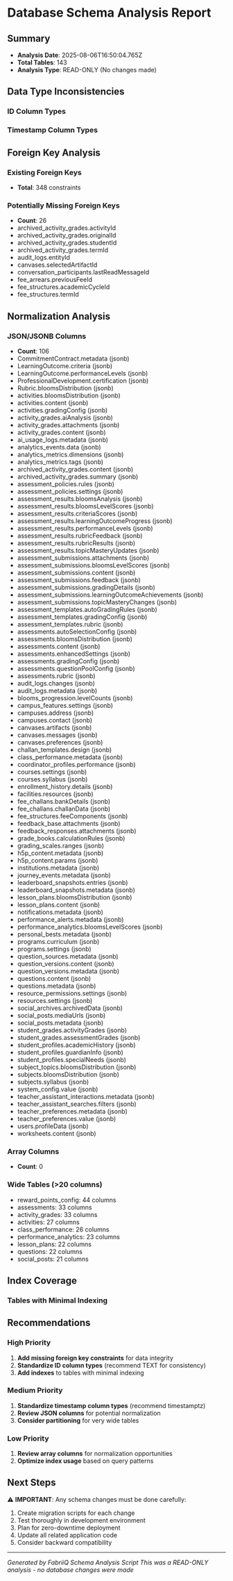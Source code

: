 # Database Schema Analysis Report

## Summary
- **Analysis Date**: 2025-08-06T16:50:04.765Z
- **Total Tables**: 143
- **Analysis Type**: READ-ONLY (No changes made)

## Data Type Inconsistencies

### ID Column Types


### Timestamp Column Types


## Foreign Key Analysis

### Existing Foreign Keys
- **Total**: 348 constraints

### Potentially Missing Foreign Keys
- **Count**: 26
- archived_activity_grades.activityId
- archived_activity_grades.originalId
- archived_activity_grades.studentId
- archived_activity_grades.termId
- audit_logs.entityId
- canvases.selectedArtifactId
- conversation_participants.lastReadMessageId
- fee_arrears.previousFeeId
- fee_structures.academicCycleId
- fee_structures.termId

## Normalization Analysis

### JSON/JSONB Columns
- **Count**: 106
- CommitmentContract.metadata (jsonb)
- LearningOutcome.criteria (jsonb)
- LearningOutcome.performanceLevels (jsonb)
- ProfessionalDevelopment.certification (jsonb)
- Rubric.bloomsDistribution (jsonb)
- activities.bloomsDistribution (jsonb)
- activities.content (jsonb)
- activities.gradingConfig (jsonb)
- activity_grades.aiAnalysis (jsonb)
- activity_grades.attachments (jsonb)
- activity_grades.content (jsonb)
- ai_usage_logs.metadata (jsonb)
- analytics_events.data (jsonb)
- analytics_metrics.dimensions (jsonb)
- analytics_metrics.tags (jsonb)
- archived_activity_grades.content (jsonb)
- archived_activity_grades.summary (jsonb)
- assessment_policies.rules (jsonb)
- assessment_policies.settings (jsonb)
- assessment_results.bloomsAnalysis (jsonb)
- assessment_results.bloomsLevelScores (jsonb)
- assessment_results.criteriaScores (jsonb)
- assessment_results.learningOutcomeProgress (jsonb)
- assessment_results.performanceLevels (jsonb)
- assessment_results.rubricFeedback (jsonb)
- assessment_results.rubricResults (jsonb)
- assessment_results.topicMasteryUpdates (jsonb)
- assessment_submissions.attachments (jsonb)
- assessment_submissions.bloomsLevelScores (jsonb)
- assessment_submissions.content (jsonb)
- assessment_submissions.feedback (jsonb)
- assessment_submissions.gradingDetails (jsonb)
- assessment_submissions.learningOutcomeAchievements (jsonb)
- assessment_submissions.topicMasteryChanges (jsonb)
- assessment_templates.autoGradingRules (jsonb)
- assessment_templates.gradingConfig (jsonb)
- assessment_templates.rubric (jsonb)
- assessments.autoSelectionConfig (jsonb)
- assessments.bloomsDistribution (jsonb)
- assessments.content (jsonb)
- assessments.enhancedSettings (jsonb)
- assessments.gradingConfig (jsonb)
- assessments.questionPoolConfig (jsonb)
- assessments.rubric (jsonb)
- audit_logs.changes (jsonb)
- audit_logs.metadata (jsonb)
- blooms_progression.levelCounts (jsonb)
- campus_features.settings (jsonb)
- campuses.address (jsonb)
- campuses.contact (jsonb)
- canvases.artifacts (jsonb)
- canvases.messages (jsonb)
- canvases.preferences (jsonb)
- challan_templates.design (jsonb)
- class_performance.metadata (jsonb)
- coordinator_profiles.performance (jsonb)
- courses.settings (jsonb)
- courses.syllabus (jsonb)
- enrollment_history.details (jsonb)
- facilities.resources (jsonb)
- fee_challans.bankDetails (jsonb)
- fee_challans.challanData (jsonb)
- fee_structures.feeComponents (jsonb)
- feedback_base.attachments (jsonb)
- feedback_responses.attachments (jsonb)
- grade_books.calculationRules (jsonb)
- grading_scales.ranges (jsonb)
- h5p_content.metadata (jsonb)
- h5p_content.params (jsonb)
- institutions.metadata (jsonb)
- journey_events.metadata (jsonb)
- leaderboard_snapshots.entries (jsonb)
- leaderboard_snapshots.metadata (jsonb)
- lesson_plans.bloomsDistribution (jsonb)
- lesson_plans.content (jsonb)
- notifications.metadata (jsonb)
- performance_alerts.metadata (jsonb)
- performance_analytics.bloomsLevelScores (jsonb)
- personal_bests.metadata (jsonb)
- programs.curriculum (jsonb)
- programs.settings (jsonb)
- question_sources.metadata (jsonb)
- question_versions.content (jsonb)
- question_versions.metadata (jsonb)
- questions.content (jsonb)
- questions.metadata (jsonb)
- resource_permissions.settings (jsonb)
- resources.settings (jsonb)
- social_archives.archivedData (jsonb)
- social_posts.mediaUrls (jsonb)
- social_posts.metadata (jsonb)
- student_grades.activityGrades (jsonb)
- student_grades.assessmentGrades (jsonb)
- student_profiles.academicHistory (jsonb)
- student_profiles.guardianInfo (jsonb)
- student_profiles.specialNeeds (jsonb)
- subject_topics.bloomsDistribution (jsonb)
- subjects.bloomsDistribution (jsonb)
- subjects.syllabus (jsonb)
- system_config.value (jsonb)
- teacher_assistant_interactions.metadata (jsonb)
- teacher_assistant_searches.filters (jsonb)
- teacher_preferences.metadata (jsonb)
- teacher_preferences.value (jsonb)
- users.profileData (jsonb)
- worksheets.content (jsonb)

### Array Columns
- **Count**: 0

### Wide Tables (>20 columns)
- reward_points_config: 44 columns
- assessments: 33 columns
- activity_grades: 33 columns
- activities: 27 columns
- class_performance: 26 columns
- performance_analytics: 23 columns
- lesson_plans: 22 columns
- questions: 22 columns
- social_posts: 21 columns

## Index Coverage

### Tables with Minimal Indexing


## Recommendations

### High Priority
1. **Add missing foreign key constraints** for data integrity
2. **Standardize ID column types** (recommend TEXT for consistency)
3. **Add indexes** to tables with minimal indexing

### Medium Priority
1. **Standardize timestamp column types** (recommend timestamptz)
2. **Review JSON columns** for potential normalization
3. **Consider partitioning** for very wide tables

### Low Priority
1. **Review array columns** for normalization opportunities
2. **Optimize index usage** based on query patterns

## Next Steps

⚠️  **IMPORTANT**: Any schema changes must be done carefully:
1. Create migration scripts for each change
2. Test thoroughly in development environment
3. Plan for zero-downtime deployment
4. Update all related application code
5. Consider backward compatibility

---
*Generated by FabriiQ Schema Analysis Script*
*This was a READ-ONLY analysis - no database changes were made*
